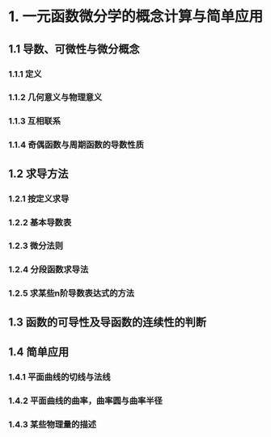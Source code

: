 # 1. 一元函数微分学的概念计算与简单应用

## 1.1 导数、可微性与微分概念

### 1.1.1 定义

### 1.1.2 几何意义与物理意义

### 1.1.3 互相联系

### 1.1.4 奇偶函数与周期函数的导数性质



## 1.2 求导方法

### 1.2.1 按定义求导

### 1.2.2 基本导数表

### 1.2.3 微分法则

### 1.2.4 分段函数求导法

### 1.2.5 求某些n阶导数表达式的方法



## 1.3 函数的可导性及导函数的连续性的判断



## 1.4 简单应用

### 1.4.1 平面曲线的切线与法线

### 1.4.2 平面曲线的曲率，曲率圆与曲率半径

### 1.4.3 某些物理量的描述

 
